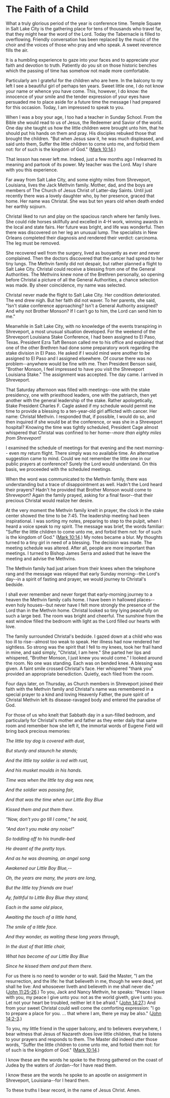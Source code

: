 # The Faith of a Child

What a truly glorious period of the year is conference time. Temple Square in
Salt Lake City is the gathering place for tens of thousands who travel far,
that they might hear the word of the Lord. Today the Tabernacle is filled to
overflowing. Friendly conversation has been replaced by the music of the choir
and the voices of those who pray and who speak. A sweet reverence fills the
air.

It is a humbling experience to gaze into your faces and to appreciate your
faith and devotion to truth. Patiently do you sit on those historic benches
which the passing of time has somehow not made more comfortable.

Particularly am I grateful for the children who are here. In the balcony to my
left I see a beautiful girl of perhaps ten years. Sweet little one, I do not
know your name or whence you have come. This, however, I do know: the
innocence of your smile and the tender expression of your eyes have persuaded
me to place aside for a future time the message I had prepared for this
occasion. Today, I am impressed to speak to you.

When I was a boy your age, I too had a teacher in Sunday School. From the
Bible she would read to us of Jesus, the Redeemer and Savior of the world. One
day she taught us how the little children were brought unto him, that he
should put his hands on them and pray. His disciples rebuked those that
brought the children. "But when Jesus saw it, he was much displeased, and said
unto them, Suffer the little children to come unto me, and forbid them not:
for of such is the kingdom of God." ([Mark
10:14](https://www.lds.org/scriptures/nt/mark/10.14?lang=eng#13).)

That lesson has never left me. Indeed, just a few months ago I relearned its
meaning and partook of its power. My teacher was the Lord. May I share with
you this experience.

Far away from Salt Lake City, and some eighty miles from Shreveport,
Louisiana, lives the Jack Methvin family. Mother, dad, and the boys are
members of The Church of Jesus Christ of Latter-day Saints. Until just
recently there was a lovely daughter who, by her presence, graced that home.
Her name was Christal. She was but ten years old when death ended her earthly
sojourn.

Christal liked to run and play on the spacious ranch where her family lives.
She could ride horses skillfully and excelled in 4-H work, winning awards in
the local and state fairs. Her future was bright, and life was wonderful. Then
there was discovered on her leg an unusual lump. The specialists in New
Orleans completed their diagnosis and rendered their verdict: carcinoma. The
leg must be removed.

She recovered well from the surgery, lived as buoyantly as ever and never
complained. Then the doctors discovered that the cancer had spread to her tiny
lungs. The Methvin family did not despair, but rather planned a flight to Salt
Lake City. Christal could receive a blessing from one of the General
Authorities. The Methvins knew none of the Brethren personally, so opening
before Christal a picture of all the General Authorities, a chance selection
was made. By sheer coincidence, my name was selected.

Christal never made the flight to Salt Lake City. Her condition deteriorated.
The end drew nigh. But her faith did not waver. To her parents, she said,
"Isn't stake conference approaching? Isn't a General Authority assigned? And
why not Brother Monson? If I can't go to him, the Lord can send him to me."

Meanwhile in Salt Lake City, with no knowledge of the events transpiring in
Shreveport, a most unusual situation developed. For the weekend of the
Shreveport Louisiana Stake Conference, I had been assigned to El Paso, Texas.
President Ezra Taft Benson called me to his office and explained that one of
the other Brethren had done some preparatory work regarding the stake division
in El Paso. He asked if I would mind were another to be assigned to El Paso
and I assigned elsewhere. Of course there was no problem--anywhere would be
fine with me. Then President Benson said, "Brother Monson, I feel impressed to
have you visit the Shreveport Louisiana Stake." The assignment was accepted.
The day came. I arrived in Shreveport.

That Saturday afternoon was filled with meetings--one with the stake
presidency, one with priesthood leaders, one with the patriarch, then yet
another with the general leadership of the stake. Rather apologetically, Stake
President Charles F. Cagle asked if my schedule would permit me time to
provide a blessing to a ten-year-old girl afflicted with cancer. Her name:
Christal Methvin. I responded that, if possible, I would do so, and then
inquired if she would be at the conference, or was she in a Shreveport
hospital? Knowing the time was tightly scheduled, President Cage almost
whispered that Christal was confined to her home--_more than eighty miles from
Shreveport!_

I examined the schedule of meetings for that evening and the next morning--
even my return flight. There simply was no available time. An alternative
suggestion came to mind. Could we not remember the little one in our public
prayers at conference? Surely the Lord would understand. On this basis, we
proceeded with the scheduled meetings.

When the word was communicated to the Methvin family, there was understanding
but a trace of disappointment as well. Hadn't the Lord heard their prayers?
Hadn't he provided that Brother Monson would come to Shreveport? Again the
family prayed, asking for a final favor--that their precious Christal would
realize her desire.

At the very moment the Methvin family knelt in prayer, the clock in the stake
center showed the time to be 7:45. The leadership meeting had been
inspirational. I was sorting my notes, preparing to step to the pulpit, when I
heard a voice speak to my spirit. The message was brief, the words familiar:
"Suffer the little children to come unto me, and forbid them not: for of such
is the kingdom of God." ([Mark
10:14](https://www.lds.org/scriptures/nt/mark/10.14?lang=eng#13).) My notes
became a blur. My thoughts turned to a tiny girl in need of a blessing. The
decision was made. The meeting schedule was altered. After all, people are
more important than meetings. I turned to Bishop James Serra and asked that he
leave the meeting and advise the Methvins.

The Methvin family had just arisen from their knees when the telephone rang
and the message was relayed that early Sunday morning--the Lord's day--in a
spirit of fasting and prayer, we would journey to Christal's bedside.

I shall ever remember and never forget that early-morning journey to a heaven
the Methvin family calls home. I have been in hallowed places--even holy
houses--but never have I felt more strongly the presence of the Lord than in
the Methvin home. Christal looked so tiny lying peacefully on such a large
bed. The room was bright and cheerful. The sunshine from the east window
filled the bedroom with light as the Lord filled our hearts with love.

The family surrounded Christal's bedside. I gazed down at a child who was too
ill to rise--almost too weak to speak. Her illness had now rendered her
sightless. So strong was the spirit that I fell to my knees, took her frail
hand in mine, and said simply, "Christal, I am here." She parted her lips and
whispered, "Brother Monson, I just knew you would come." I looked around the
room. No one was standing. Each was on bended knee. A blessing was given. A
faint smile crossed Christal's face. Her whispered "thank you" provided an
appropriate benediction. Quietly, each filed from the room.

Four days later, on Thursday, as Church members in Shreveport joined their
faith with the Methvin family and Christal's name was remembered in a special
prayer to a kind and loving Heavenly Father, the pure spirit of Christal
Methvin left its disease-ravaged body and entered the paradise of God.

For those of us who knelt that Sabbath day in a sun-filled bedroom, and
particularly for Christal's mother and father as they enter daily that same
room and remember how she left it, the immortal words of Eugene Field will
bring back precious memories:

_The little toy dog is covered with dust,_

_But sturdy and staunch he stands;_

_And the little toy soldier is red with rust,_

_And his musket moulds in his hands._

_Time was when the little toy dog was new,_

_And the soldier was passing fair,_

_And that was the time when our Little Boy Blue_

_Kissed them and put them there._

_"Now, don't you go till I come," he said,_

_"And don't you make any noise!"_

_So toddling off to his trundle-bed_

_He dreamt of the pretty toys._

_And as he was dreaming, an angel song_

_Awakened our Little Boy Blue,--_

_Oh, the years are many, the years are long,_

_But the little toy friends are true!_

_Ay, faithful to Little Boy Blue they stand,_

_Each in the same old place,_

_Awaiting the touch of a little hand,_

_The smile of a little face._

_And they wonder, as waiting these long years through,_

_In the dust of that little chair,_

_What has become of our Little Boy Blue_

_Since he kissed them and put them there._

For us there is no need to wonder or to wait. Said the Master, "I am the
resurrection, and the life: he that believeth in me, though he were dead, yet
shall he live: And whosoever liveth and believeth in me shall never die."
([John
11:25-26](https://www.lds.org/scriptures/nt/john/11.25-26?lang=eng#24).) To
you, Jack and Nancy Methvin, he speaks: "Peace I leave with you, my peace I
give unto you: not as the world giveth, give I unto you. Let not your heart be
troubled, neither let it be afraid." ([John
14:27](https://www.lds.org/scriptures/nt/john/14.27?lang=eng#26).) And from
your sweet Christal could well come the comforting expression: "I go to
prepare a place for you. ... that where I am, there ye may be also." ([John
14:2-3](https://www.lds.org/scriptures/nt/john/14.2-3?lang=eng#1).)

To you, my little friend in the upper balcony, and to believers everywhere, I
bear witness that Jesus of Nazareth does love little children, that he listens
to your prayers and responds to them. The Master did indeed utter those words,
"Suffer the little children to come unto me, and forbid them not: for of such
is the kingdom of God." ([Mark
10:14](https://www.lds.org/scriptures/nt/mark/10.14?lang=eng#13).)

I know these are the words he spoke to the throng gathered on the coast of
Judea by the waters of Jordan--for I have read them.

I know these are the words he spoke to an apostle on assignment in Shreveport,
Louisiana--for I heard them.

To these truths I bear record, in the name of Jesus Christ. Amen.

